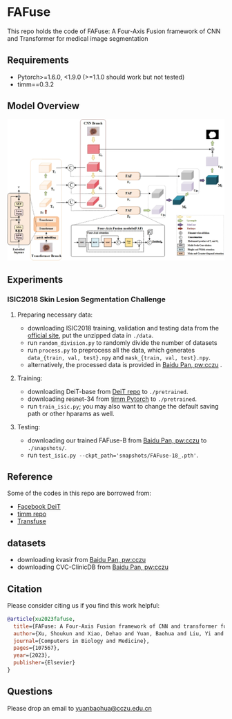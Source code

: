 # FAFuse
This repo holds the code of FAFuse: A Four-Axis Fusion framework of CNN and Transformer for medical image segmentation

## Requirements
* Pytorch>=1.6.0, <1.9.0 (>=1.1.0 should work but not tested)
* timm==0.3.2


## Model Overview
<p align="center">
    <img src="model.jpg"/> <br />
</p>



## Experiments

### ISIC2018 Skin Lesion Segmentation Challenge

1. Preparing necessary data:
	+ downloading ISIC2018 training, validation and testing data from the [official site](https://challenge.isic-archive.com/data/#2018), put the unzipped data in `./data`.
	+ run `random_division.py` to randomly divide the number of datasets
	+ run `process.py` to preprocess all the data, which generates `data_{train, val, test}.npy` and `mask_{train, val, test}.npy`.
	+ alternatively, the processed data is provided in [Baidu Pan, pw:cczu](https://pan.baidu.com/s/12oH_yxcW15yHUYm2l9nWVQ) .

2. Training:
	+ downloading DeiT-base from [DeiT repo](https://github.com/facebookresearch/deit) to `./pretrained`.
	+ downloading resnet-34 from [timm Pytorch](https://github.com/rwightman/pytorch-image-models/releases/download/v0.1-weights/resnet34-43635321.pth) to `./pretrained`.
	+ run `train_isic.py`; you may also want to change the default saving path or other hparams as well.

3. Testing:
	+ downloading our trained FAFuse-B from [Baidu Pan, pw:cczu](https://pan.baidu.com/s/1LSOAsciZLTSkMGzu_plS8g)  to `./snapshots/`.
	+ run `test_isic.py --ckpt_path='snapshots/FAFuse-18_.pth'`.





## Reference
Some of the codes in this repo are borrowed from:
* [Facebook DeiT](https://github.com/facebookresearch/deit)
* [timm repo](https://github.com/rwightman/pytorch-image-models)
* [Transfuse](https://github.com/Rayicer/TransFuse)

## datasets
* downloading kvasir from [Baidu Pan, pw:cczu](https://pan.baidu.com/s/1WyGNXZdqWJtYhwPzpqd2qQ)
* downloading CVC-ClinicDB from [Baidu Pan, pw:cczu](https://pan.baidu.com/s/1RXhYeRW96UkoP3oHdTC6kw)

## Citation
Please consider citing us if you find this work helpful:

```bibtex
@article{xu2023fafuse,
  title={FAFuse: A Four-Axis Fusion framework of CNN and transformer for medical image segmentation},
  author={Xu, Shoukun and Xiao, Dehao and Yuan, Baohua and Liu, Yi and Wang, Xueyuan and Li, Ning and Shi, Lin and Chen, Jialu and Zhang, Ju-Xiao and Wang, Yanhao and others},
  journal={Computers in Biology and Medicine},
  pages={107567},
  year={2023},
  publisher={Elsevier}
}
```

## Questions
Please drop an email to yuanbaohua@cczu.edu.cn

